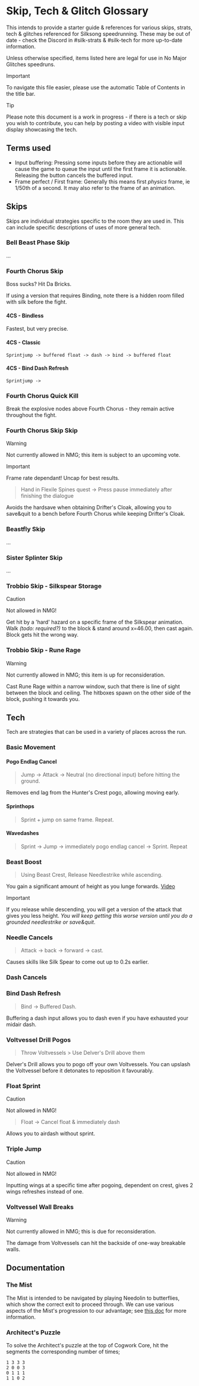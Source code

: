 # Skip, Tech & Glitch Glossary

This intends to provide a starter guide & references for various skips, strats, tech & glitches referenced for Silksong speedrunning. These may be out of date - check the Discord in #silk-strats & #silk-tech for more up-to-date information.

Unless otherwise specified, items listed here are legal for use in No Major Glitches speedruns.

> [!IMPORTANT]
> To navigate this file easier, please use the automatic Table of Contents in the title bar.

> [!TIP]
> Please note this document is a work in progress - if there is a tech or skip you wish to contribute, you can help by posting a video with visible input display showcasing the tech.

## Terms used

- Input buffering: Pressing some inputs before they are actionable will cause the game to queue the input until the first frame it is actionable. Releasing the button cancels the buffered input.
- Frame perfect / First frame: Generally this means first _physics_ frame, ie 1/50th of a second. It may also refer to the frame of an animation.

## Skips

Skips are individual strategies specific to the room they are used in. This can include specific descriptions of uses of more general tech.

### Bell Beast Phase Skip

...

### Fourth Chorus Skip

Boss sucks? Hit Da Bricks.

If using a version that requires Binding, note there is a hidden room filled with silk before the fight.

#### 4CS - Bindless

Fastest, but very precise.

<!-- TODO: insert video -->

#### 4CS - Classic

`Sprintjump -> buffered float -> dash -> bind -> buffered float`

#### 4CS - Bind Dash Refresh

`Sprintjump -> `

### Fourth Chorus Quick Kill

Break the explosive nodes above Fourth Chorus - they remain active throughout the fight.

### Fourth Chorus Skip Skip

> [!WARNING]
> Not currently allowed in NMG; this item is subject to an upcoming vote.

> [!IMPORTANT]
> Frame rate dependant! Uncap for best results.

> Hand in Flexile Spines quest -> Press pause immediately after finishing the dialogue

Avoids the hardsave when obtaining Drifter's Cloak, allowing you to save&quit to a bench before Fourth Chorus while keeping Drifter's Cloak.

### Beastfly Skip

...

### Sister Splinter Skip

...

### Trobbio Skip - Silkspear Storage

> [!CAUTION]
> Not allowed in NMG!

Get hit by a 'hard' hazard on a specific frame of the Silkspear animation. Walk _(todo: required?)_ to the block & stand around x=46.00, then cast again. Block gets hit the wrong way.

### Trobbio Skip - Rune Rage

> [!WARNING]
> Not currently allowed in NMG; this item is up for reconsideration.

Cast Rune Rage within a narrow window, such that there is line of sight between the block and ceiling. The hitboxes spawn on the other side of the block, pushing it towards you.

## Tech

Tech are strategies that can be used in a variety of places across the run.

### Basic Movement

#### Pogo Endlag Cancel

> Jump -> Attack -> Neutral (no directional input) before hitting the ground.

Removes end lag from the Hunter's Crest pogo, allowing moving early.

#### Sprinthops

> Sprint + jump on same frame. Repeat.

#### Wavedashes

> Sprint -> Jump -> immediately pogo endlag cancel -> Sprint. Repeat

### Beast Boost

> Using Beast Crest, Release Needlestrike while ascending.

You gain a significant amount of height as you lunge forwards. [Video](/media/videos/Beast_Boost.mp4)  <!-- TODO: change to github embed -->

> [!IMPORTANT]
> If you release while descending, you will get a version of the attack that gives you less height. _You will keep getting this worse version until you do a grounded needlestrike or save&quit_.

### Needle Cancels

> Attack -> back -> forward -> cast.

Causes skills like Silk Spear to come out up to 0.2s earlier.

### Dash Cancels

### Bind Dash Refresh

> Bind -> Buffered Dash.

Buffering a dash input allows you to dash even if you have exhausted your midair dash.

### Voltvessel Drill Pogos

> Throw Voltvessels > Use Delver's Drill above them

Delver's Drill allows you to pogo off your own Voltvessels. You can upslash the Voltvessel before it detonates to reposition it favourably.

### Float Sprint

> [!CAUTION]
> Not allowed in NMG!

> Float -> Cancel float & immediately dash

Allows you to airdash without sprint.

### Triple Jump

> [!CAUTION]
> Not allowed in NMG!

Inputting wings at a specific time after pogoing, dependent on crest, gives 2 wings refreshes instead of one.

### Voltvessel Wall Breaks

> [!WARNING]
> Not currently allowed in NMG; this is due for reconsideration.

The damage from Voltvessels can hit the backside of one-way breakable walls.

<!-- TODO: example + extract silkspear storage to tech -->

## Documentation

### The Mist

The Mist is intended to be navigated by playing Needolin to butterflies, which show the correct exit to proceed through. We can use various aspects of the Mist's progression to our advantage; see [this doc](https://docs.google.com/document/d/1wGYxE_mDfZ_Qtbs6cvcTZggTFPYTBJ9Rijno0VZkNdA/view) for more information.

### Architect's Puzzle

To solve the Architect's puzzle at the top of Cogwork Core, hit the segments the corresponding number of times;

```
1 3 3 3
2 0 0 3
0 1 1 1
1 1 0 2
```
